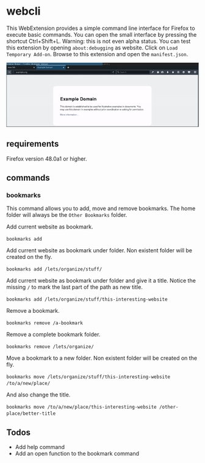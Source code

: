 # webcli

This WebExtension provides a simple command line interface for Firefox to execute basic commands. You can open the small interface by pressing the shortcut Ctrl+Shift+L. Warning: this is not even alpha status. You can test this extension by opening `about:debugging` as website. Click on `Load Temporary Add-on`. Browse to this extension and open the `manifest.json`.

![](https://github.com/roccosportal/webcli/blob/master/preview.gif)

## requirements
Firefox version 48.0a1 or higher.

## commands

### bookmarks
This command allows you to add, move and remove bookmarks. The home folder will always be the `Other Bookmarks` folder.

Add current website as bookmark.

`bookmarks add`

Add current website as bookmark under folder. Non existent folder will be created on the fly.

`bookmarks add /lets/organize/stuff/`

Add current website as bookmark under folder and give it a title. Notice the missing `/` to mark the last part of the path as new title.

`bookmarks add /lets/organize/stuff/this-interesting-website`

Remove a bookmark.

`bookmarks remove /a-bookmark`

Remove a complete bookmark folder.

`bookmarks remove /lets/organize/`

Move a bookmark to a new folder. Non existent folder will be created on the fly.

`bookmarks move /lets/organize/stuff/this-interesting-website /to/a/new/place/`

And also change the title.

`bookmarks move /to/a/new/place/this-interesting-website /other-place/better-title`

## Todos

* Add help command
* Add an open function to the bookmark command
